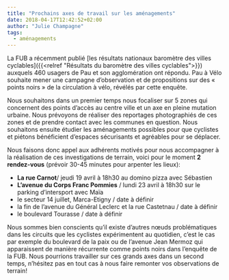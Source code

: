 ```yaml
---
title: "Prochains axes de travail sur les aménagements"
date: 2018-04-17T12:42:52+02:00
author: "Julie Champagne"
tags:
  - aménagements
---
```


La FUB a récemment publié [les résultats nationaux baromètre des villes
cyclables]({{<relref "Résultats du baromètre des villes cyclables">}}) auxquels 460
usagers de Pau et son agglomération ont répondu. Pau à Vélo souhaite mener
une campagne d’observation et de propositions sur des « points noirs » de
la circulation à vélo, révélés par cette enquête.

Nous souhaitons dans un premier temps nous focaliser sur 5 zones qui concernent
des points d’accès au centre ville et un axe en pleine mutation urbaine. Nous
prévoyons de réaliser des reportages photographiés de ces zones et de prendre
contact avec les communes en question. Nous souhaitons ensuite étudier les
aménagements possibles pour que cyclistes et piétons bénéficient d’espaces
sécurisants et agréables pour se déplacer.

Nous faisons donc appel aux adhérents motivés pour nous accompagner à la
réalisation de ces investigations de terrain, voici pour le moment **2
rendez-vous** (prévoir 30-45 minutes pour arpenter les lieux):

*  **La rue Carnot**/ jeudi 19 avril à 18h30 au domino pizza avec Sébastien
*  **L’avenue du Corps Franc Pommies** / lundi 23 avril à 18h30 sur le parking
   d’intersport avec Maïa
* le secteur 14 juillet, Marca-Etigny / date à définir
* la fin de l’avenue du Général Leclerc et la rue Castetnau / date à définir
* le boulevard Tourasse / date à définir

Nous sommes bien conscients qu’il existe d’autres nœuds problématiques dans
les circuits que les cyclistes expérimentent au quotidien, c’est le cas par
exemple du boulevard de la paix ou de l’avenue Jean Mermoz qui apparaissent
de manière récurrente comme points noirs dans l’enquête de la FUB. Nous
pourrions travailler sur ces grands axes dans un second temps, n’hésitez
pas en tout cas à nous faire remonter vos observations de terrain!
